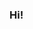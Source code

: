 ### Hi! 

<!--
**WJP2003/wjp2003** is a ✨ _special_ ✨ repository because its `README.md` (this file) appears on your GitHub profile.
